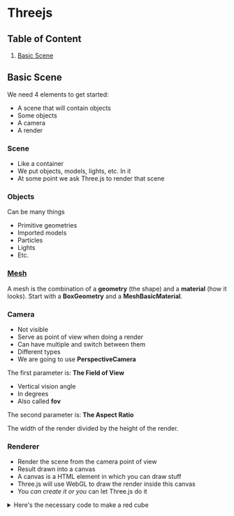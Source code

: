 # Threejs

## Table of Content

1. [Basic Scene](basic-scene)

## Basic Scene

We need 4 elements to get started:

- A scene that will contain objects
- Some objects
- A camera
- A render

### Scene

- Like a container
- We put objects, models, lights, etc. In it
- At some point we ask Three.js to render that scene

### Objects

Can be many things

- Primitive geometries
- Imported models
- Particles
- Lights
- Etc.

### [Mesh](https://threejs.org/docs/index.html?q=Mesh#api/en/objects/Mesh)

A mesh is the combination of a **geometry** (the shape) and a **material** (how
it looks). Start with a **BoxGeometry** and a **MeshBasicMaterial**.

### Camera

- Not visible
- Serve as point of view when doing a render
- Can have multiple and switch between them
- Different types
- We are going to use **PerspectiveCamera**

The first parameter is: **The Field of View**

- Vertical vision angle
- In degrees
- Also called **fov**

The second parameter is: **The Aspect Ratio**

The width of the render divided by the height of the render.

### Renderer

- Render the scene from the camera point of view
- Result drawn into a canvas
- A canvas is a HTML element in which you can draw stuff
- Three.js will use WebGL to draw the render inside this canvas
- You _can create it or you_ can let Three.js do it

<details>
  <summary>Here's the necessary code to make a red cube</summary>

```javascript
// Scene
const scene = new THREE.Scene();

// Red Cube
const geometry = new THREE.BoxGeometry(1, 1, 1);
const material = new THREE.MeshBasicMaterial({ color: 0xff0000 });
const mesh = new THREE.Mesh(geometry, material);
scene.add(mesh);

// Sizes
const sizes = {
  width: 800,
  height: 600,
};

// Camera
const camera = new THREE.PerspectiveCamera(75, sizes.width / sizes.height);
camera.position.z = 3;
camera.position.x = 1.5;
scene.add(camera);

// Renderer
const canvas = document.querySelector(".webgl");
const renderer = new THREE.WebGLRenderer({
  canvas: canvas,
});
renderer.setSize(sizes.width, sizes.height);

renderer.render(scene, camera);
```

</details>
